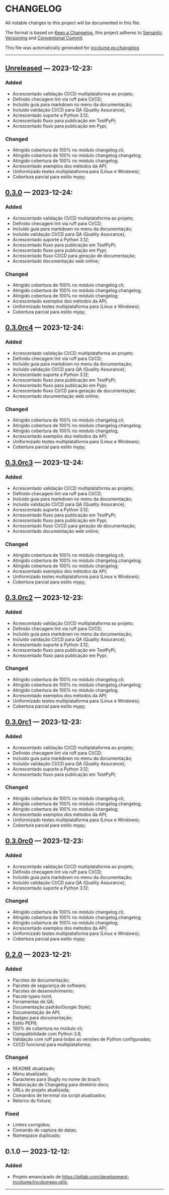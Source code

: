 # CHANGELOG


All notable changes to this project will be documented in this file.

The format is based on [Keep a Changelog](https://keepachangelog.com/en/1.0.0/), this project adheres to [Semantic Versioning](https://semver.org/spec/v2.0.0.html) and [Conventional Commit](https://www.conventionalcommits.org/pt-br/v1.0.0/).

This file was automatically generated for [incolume.py.changelog](https://github.com/development-incolume/incolume.py.changelog/-/tree/0.3.0)

---


## [Unreleased]	 &#8212; 	2023-12-23:
### Added
  - Acrescentado validação CI/CD multiplataforma ao projeto;
  - Definido checagem lint via ruff para CI/CD;
  - Incluído guia para markdown no menu da documentação;
  - Incluído validação CI/CD para QA (Quality Assurance);
  - Acrescentado suporte a Python 3.12;
  - Acrescentado fluxo para publicação em TestPyPi;
  - Acrescentado fluxo para publicação em Pypi;
### Changed
  - Atingido cobertura de 100% no módulo changelog.cli;
  - Atingido cobertura de 100% no módulo changelog.changelog;
  - Atingido cobertura de 100% no módulo changelog;
  - Acrescentado exemplos dos métodos da API;
  - Uniformizado testes multiplataforma para (Linux e Windows);
  - Cobertura parcial para estilo mypy;

## [0.3.0]	 &#8212; 	2023-12-24:
### Added
  - Acrescentado validação CI/CD multiplataforma ao projeto;
  - Definido checagem lint via ruff para CI/CD;
  - Incluído guia para markdown no menu da documentação;
  - Incluído validação CI/CD para QA (Quality Assurance);
  - Acrescentado suporte a Python 3.12;
  - Acrescentado fluxo para publicação em TestPyPi;
  - Acrescentado fluxo para publicação em Pypi;
  - Acrescentado fluxo CI/CD para geração de documentação;
  - Acrescentado documentação web online;
### Changed
  - Atingido cobertura de 100% no módulo changelog.cli;
  - Atingido cobertura de 100% no módulo changelog.changelog;
  - Atingido cobertura de 100% no módulo changelog;
  - Acrescentado exemplos dos métodos da API;
  - Uniformizado testes multiplataforma para (Linux e Windows);
  - Cobertura parcial para estilo mypy;

## [0.3.0rc4]	 &#8212; 	2023-12-24:
### Added
  - Acrescentado validação CI/CD multiplataforma ao projeto;
  - Definido checagem lint via ruff para CI/CD;
  - Incluído guia para markdown no menu da documentação;
  - Incluído validação CI/CD para QA (Quality Assurance);
  - Acrescentado suporte a Python 3.12;
  - Acrescentado fluxo para publicação em TestPyPi;
  - Acrescentado fluxo para publicação em Pypi;
  - Acrescentado fluxo CI/CD para geração de documentação;
  - Acrescentado documentação web online;
### Changed
  - Atingido cobertura de 100% no módulo changelog.cli;
  - Atingido cobertura de 100% no módulo changelog.changelog;
  - Atingido cobertura de 100% no módulo changelog;
  - Acrescentado exemplos dos métodos da API;
  - Uniformizado testes multiplataforma para (Linux e Windows);
  - Cobertura parcial para estilo mypy;

## [0.3.0rc3]	 &#8212; 	2023-12-24:
### Added
  - Acrescentado validação CI/CD multiplataforma ao projeto;
  - Definido checagem lint via ruff para CI/CD;
  - Incluído guia para markdown no menu da documentação;
  - Incluído validação CI/CD para QA (Quality Assurance);
  - Acrescentado suporte a Python 3.12;
  - Acrescentado fluxo para publicação em TestPyPi;
  - Acrescentado fluxo para publicação em Pypi;
  - Acrescentado fluxo CI/CD para geração de documentação;
  - Acrescentado documentação web online;
### Changed
  - Atingido cobertura de 100% no módulo changelog.cli;
  - Atingido cobertura de 100% no módulo changelog.changelog;
  - Atingido cobertura de 100% no módulo changelog;
  - Acrescentado exemplos dos métodos da API;
  - Uniformizado testes multiplataforma para (Linux e Windows);
  - Cobertura parcial para estilo mypy;

## [0.3.0rc2]	 &#8212; 	2023-12-23:
### Added
  - Acrescentado validação CI/CD multiplataforma ao projeto;
  - Definido checagem lint via ruff para CI/CD;
  - Incluído guia para markdown no menu da documentação;
  - Incluído validação CI/CD para QA (Quality Assurance);
  - Acrescentado suporte a Python 3.12;
  - Acrescentado fluxo para publicação em TestPyPi;
  - Acrescentado fluxo para publicação em Pypi;
### Changed
  - Atingido cobertura de 100% no módulo changelog.cli;
  - Atingido cobertura de 100% no módulo changelog.changelog;
  - Atingido cobertura de 100% no módulo changelog;
  - Acrescentado exemplos dos métodos da API;
  - Uniformizado testes multiplataforma para (Linux e Windows);
  - Cobertura parcial para estilo mypy;

## [0.3.0rc1]	 &#8212; 	2023-12-23:
### Added
  - Acrescentado validação CI/CD multiplataforma ao projeto;
  - Definido checagem lint via ruff para CI/CD;
  - Incluído guia para markdown no menu da documentação;
  - Incluído validação CI/CD para QA (Quality Assurance);
  - Acrescentado suporte a Python 3.12;
  - Acrescentado fluxo para publicação em TestPyPi;
### Changed
  - Atingido cobertura de 100% no módulo changelog.cli;
  - Atingido cobertura de 100% no módulo changelog.changelog;
  - Atingido cobertura de 100% no módulo changelog;
  - Acrescentado exemplos dos métodos da API;
  - Uniformizado testes multiplataforma para (Linux e Windows);
  - Cobertura parcial para estilo mypy;

## [0.3.0rc0]	 &#8212; 	2023-12-23:
### Added
  - Acrescentado validação CI/CD multiplataforma ao projeto;
  - Definido checagem lint via ruff para CI/CD;
  - Incluído guia para markdown no menu da documentação;
  - Incluído validação CI/CD para QA (Quality Assurance);
  - Acrescentado suporte a Python 3.12;
### Changed
  - Atingido cobertura de 100% no módulo changelog.cli;
  - Atingido cobertura de 100% no módulo changelog.changelog;
  - Atingido cobertura de 100% no módulo changelog;
  - Acrescentado exemplos dos métodos da API;
  - Uniformizado testes multiplataforma para (Linux e Windows);
  - Cobertura parcial para estilo mypy;

## [0.2.0]	 &#8212; 	2023-12-21:
### Added
  - Pacotes de documentação;
  - Pacotes de segurança de software;
  - Pacotes de desenvolvimento;
  - Pacote types-toml;
  - Ferramentas de QA;
  - Documentação padrão(Google Style);
  - Documentação de API;
  - Badges para documentação;
  - Estilo PEP8;
  - 100% de cobertura no módulo cli;
  - Compatibilidade com Python 3.8;
  - Validação com ruff para todas as versões de Python configuradas;
  - CI/CD funcional para multiplataforma;
### Changed
  - README atualizado;
  - Menu atualizado;
  - Caracteres para Slugfy no nome do brach;
  - Realocação de Changelog para diretório docs;
  - URLs do projeto atualizada;
  - Comandos de terminal via script atualizados;
  - Retorno do fixture;
### Fixed
  - Linters corrigidos;
  - Comando de captura de datas;
  - Namespace duplicado;

## 0.1.0	 &#8212; 	2023-12-12:
### Added
  - Projeto emancipado de https://gitlab.com/development-incolume/incolumepy.utils;
---

[0.2.0]: https://github.com/development-incolume/incolume.py.changelog/compare/0.1.0...0.2.0
[0.3.0rc0]: https://github.com/development-incolume/incolume.py.changelog/compare/0.2.0...0.3.0rc0
[0.3.0rc1]: https://github.com/development-incolume/incolume.py.changelog/compare/0.3.0rc0...0.3.0rc1
[0.3.0rc2]: https://github.com/development-incolume/incolume.py.changelog/compare/0.3.0rc1...0.3.0rc2
[0.3.0rc3]: https://github.com/development-incolume/incolume.py.changelog/compare/0.3.0rc2...0.3.0rc3
[0.3.0rc4]: https://github.com/development-incolume/incolume.py.changelog/compare/0.3.0rc3...0.3.0rc4
[0.3.0]: https://github.com/development-incolume/incolume.py.changelog/compare/0.3.0rc4...0.3.0
[Unreleased]: https://github.com/development-incolume/incolume.py.changelog/compare/0.3.0...Unreleased
